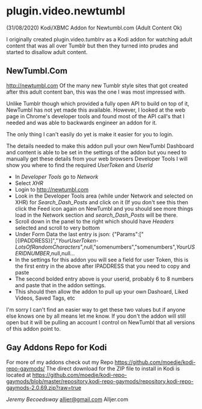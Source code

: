 # plugin.video.newtumbl 
(31/08/2020)
Kodi/XBMC Addon for Newtumbl.com (Adult Content Ok)

I originally created plugin.video.tumblrv as a Kodi addon for watching adult content that was all over Tumblr but then they turned into prudes and started to disallow adult content.

## NewTumbl.Com
http://newtumbl.com
Of the many new Tumblr style sites that got created after this adult content ban, this was the one I was most impressed with.

Unlike Tumblr though which provided a fully open API to build on top of it, NewTumbl has not yet made this available. However, I looked at the web page in Chrome's developer tools and found most of the API call's that I needed and was able to backwards engineer an addon for it.

The only thing I can't easily do yet is make it easier for you to login.

The details needed to make this addon pull your own NewTumbl Dashboard and content is able to be set in the settings of the addon but you need to manually get these details from your web browsers Developer Tools I will show you where to find the required *UserToken* and *UserId*

- In *Developer Tools* go to *Network*
- Select *XHR*
- Login to http://newtumbl.com
- Look in the Developer Tools area (while under Network and selected on XHR) for *Search_Dash_Posts* and click on it (If you don't see this then click the Feed icon again on NewTumbl and you should see more things load in the Network section and *search_Dash_Posts* will be there.
- Scroll down in the panel to the right which should have *Headers* selected and scroll to very bottom
- Under Form Data the last entry is json: {"Params":["[{IPADDRESS}]","*YourUserToken-LotsOfRandomCharacters*",null,"somenumbers","somenumbers",*YourUSERIDNUMBER*,null,null...
- In the settings for this addon you will see a field for user Token, this is the first entry in the above after IPADDRESS that you need to copy and paste
- The second bolded entry above is your userid, probably 6 to 8 numbers and paste that in the addon settings.
- This should then allow the addon to pull up your own Dashoard, Liked Videos, Saved Tags, etc

I'm sorry I can't find an easier way to get these two values but if anyone else knows one by all means let me know. If you don't the addon will still open but it will be pulling an account I control on NewTumbl that all versions of this addon point to.

## Gay Addons Repo for Kodi
For more of my addons check out my Repo
https://github.com/moedje/kodi-repo-gaymods/
The direct download for the ZIP file to install in Kodi is located at https://github.com/moedje/kodi-repo-gaymods/blob/master/repository.kodi-repo-gaymods/repository.kodi-repo-gaymods-2.0.69.zip?raw=true

*Jeremy Becoedsway*
alljer@gmail.com
Alljer.com
